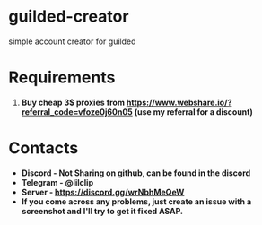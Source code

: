 # guilded-creator
simple account creator for guilded

# Requirements
1. **Buy cheap 3$ proxies from https://www.webshare.io/?referral_code=vfoze0j60n05 (use my referral for a discount)**

# Contacts
* **Discord - Not Sharing on github, can be found in the discord**
* **Telegram - @lilclip**
* **Server - https://discord.gg/wrNbhMeQeW**
* **If you come across any problems, just create an issue with a screenshot and I'll try to get it fixed ASAP.**
